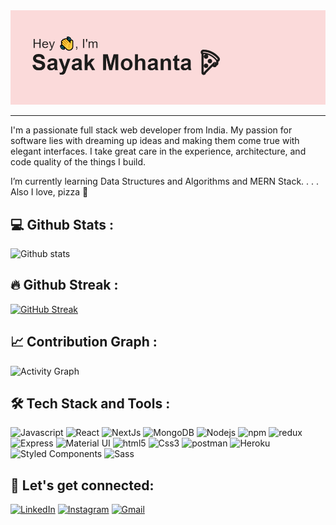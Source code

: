 <img src="https://raw.githubusercontent.com/Medusa-Gitty/Medusa-Gitty/main/header.png">

<hr/>

I'm a passionate full stack web developer from India. My passion for software lies with dreaming up ideas and making them come true with elegant interfaces. I take great care in the experience, architecture, and code quality of the things I build.

I’m currently learning Data Structures and Algorithms and MERN Stack.
.
.
.
Also I love, pizza 🍕

## 💻 Github Stats :

![Github stats](https://github-readme-stats.vercel.app/api?username=Medusa-Gitty&show_icons=true&theme=dracula)

## 🔥 Github Streak :
[![GitHub Streak](http://github-readme-streak-stats.herokuapp.com?user=Medusa-Gitty&theme=dracula&date_format=M%20j%5B%2C%20Y%5D)](https://git.io/streak-stats)

## 📈 Contribution Graph :

![Activity Graph](https://activity-graph.herokuapp.com/graph?username=Medusa-Gitty&theme=github)

## 🛠️ Tech Stack and Tools :

<p>
<img alt="Javascript" src="https://img.shields.io/badge/JavaScript-323330?style=for-the-badge&logo=javascript&logoColor=F7DF1E"  height="30px"/>
<img alt="React" src="https://img.shields.io/badge/React-20232A?style=for-the-badge&logo=react&logoColor=61DAFB"  height="30px"/>
<img alt="NextJs" src="https://img.shields.io/badge/Next-black?style=for-the-badge&logo=next.js&logoColor=white"  height="30px"/>
<img alt="MongoDB" src="https://img.shields.io/badge/-MongoDB-13aa52?style=flat-square&logo=mongodb&logoColor=white"  height="30px" />
<img alt="Nodejs" src="https://img.shields.io/badge/-Nodejs-43853d?style=flat-square&logo=Node.js&logoColor=white"  height="30px" />
<img alt="npm" src="https://img.shields.io/badge/NPM-%23000000.svg?style=for-the-badge&logo=npm&logoColor=white"  height="30px"/>
<img alt="redux" src="https://img.shields.io/badge/-Redux-764ABC?style=flat-square&logo=redux&logoColor=white"  height="30px" />
<img alt="Express" src="https://img.shields.io/badge/express.js-%23404d59.svg?style=for-the-badge&logo=express&logoColor=%2361DAFB"  height="30px"/>
<img alt="Material UI" src="https://img.shields.io/badge/Material--UI-0081CB?style=for-the-badge&logo=material-ui&logoColor=white"  height="30px" />
<img alt="html5" src="https://img.shields.io/badge/HTML5-E34F26?style=for-the-badge&logo=html5&logoColor=white"  height="30px"/>
<img alt="Css3" src="https://img.shields.io/badge/CSS3-1572B6?style=for-the-badge&logo=css3&logoColor=white"  height="30px" />
<img alt="postman" src="https://img.shields.io/badge/-Postman-00C7B7?style=flat-square&logo=postman&logoColor=white"  height="30px"/>
<img alt="Heroku" src="https://img.shields.io/badge/-Heroku-430098?style=flat-square&logo=heroku&logoColor=white"  height="30px"/>
<img alt="Styled Components" src="https://img.shields.io/badge/styled--components-DB7093?style=for-the-badge&logo=styled-components&logoColor=white"  height="30px"/>
<img alt="Sass" src="https://img.shields.io/badge/SASS-hotpink.svg?style=for-the-badge&logo=SASS&logoColor=white"  height="30px"/>
</p>

## 🌸 Let's get connected:

<p>
<a href="https://www.linkedin.com/in/medusagitty/" target="_blank"><img alt="LinkedIn" src="https://img.shields.io/badge/linkedin-%230077B5.svg?&style=for-the-badge&logo=linkedin&logoColor=white"  height="30px"/></a>
<a href="https://www.instagram.com/sayak_mohanta/?hl=en" target="_blank"><img alt="Instagram" src="https://img.shields.io/badge/Instagram-E4405F?style=for-the-badge&logo=instagram&logoColor=white"  height="30px"/></a>
 <a href="mailto:sayakmohanta1998@gmail.com" target="_blank"><img alt="Gmail" src="https://img.shields.io/badge/Gmail-D14836?style=for-the-badge&logo=gmail&logoColor=white"  height="30px"/></a>
</p>
